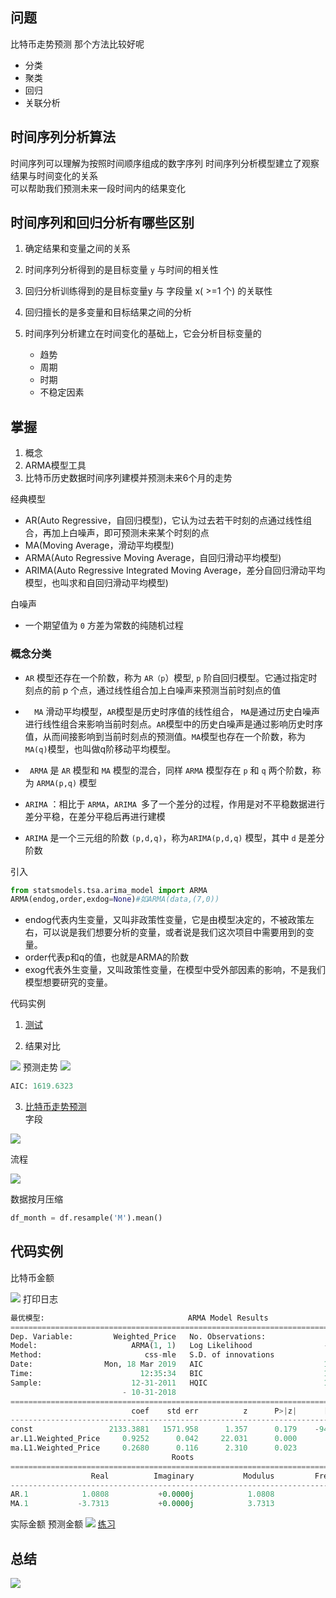 ## 问题

比特币走势预测 那个方法比较好呢
  - 分类
  - 聚类
  - 回归
  - 关联分析

## 时间序列分析算法
时间序列可以理解为按照时间顺序组成的数字序列
时间序列分析模型建立了观察结果与时间变化的关系  
可以帮助我们预测未来一段时间内的结果变化

## 时间序列和回归分析有哪些区别

1. 确定结果和变量之间的关系
2. 时间序列分析得到的是目标变量 `y` 与时间的相关性
3. 回归分析训练得到的是目标变量y 与 字段量 x( >=1 个) 的关联性  

4. 回归擅长的是多变量和目标结果之间的分析
5. 时间序列分析建立在时间变化的基础上，它会分析目标变量的
    - 趋势
    - 周期
    - 时期
    - 不稳定因素


## 掌握

1. 概念
2. ARMA模型工具
3. 比特币历史数据时间序列建模并预测未来6个月的走势

经典模型

  - AR(Auto Regressive，自回归模型)，它认为过去若干时刻的点通过线性组合，再加上白噪声，即可预测未来某个时刻的点
  - MA(Moving Average，滑动平均模型)
  - ARMA(Auto Regressive Moving Average，自回归滑动平均模型)
  - ARIMA(Auto Regressive Integrated Moving Average，差分自回归滑动平均模型，也叫求和自回归滑动平均模型)


白噪声
  - 一个期望值为 `0` 方差为常数的纯随机过程

### 概念分类

- `AR` 模型还存在一个阶数，称为 `AR（p`）模型, `p` 阶自回归模型。它通过指定时刻点的前 p 个点，通过线性组合加上白噪声来预测当前时刻点的值

- `  MA` 滑动平均模型，`AR`模型是历史时序值的线性组合， `MA`是通过历史白噪声进行线性组合来影响当前时刻点。`AR`模型中的历史白噪声是通过影响历史时序值，从而间接影响到当前时刻点的预测值。`MA`模型也存在一个阶数，称为`MA(q)`模型，也叫做q阶移动平均模型。

- ` ARMA` 是 `AR` 模型和 `MA` 模型的混合，同样 `ARMA` 模型存在 `p` 和 `q` 两个阶数，称为 `ARMA(p,q)` 模型

- `ARIMA` ：相比于 `ARMA`，`ARIMA `多了一个差分的过程，作用是对不平稳数据进行差分平稳，在差分平稳后再进行建模

- `ARIMA` 是一个三元组的阶数 `(p,d,q)`，称为`ARIMA(p,d,q)` 模型，其中 `d` 是差分阶数


引入

```python
from statsmodels.tsa.arima_model import ARMA
ARMA(endog,order,exdog=None)#如ARMA(data,(7,0))
```
- endog代表内生变量，又叫非政策性变量，它是由模型决定的，不被政策左右，可以说是我们想要分析的变量，或者说是我们这次项目中需要用到的变量。
- order代表p和q的值，也就是ARMA的阶数
- exog代表外生变量，又叫政策性变量，在模型中受外部因素的影响，不是我们模型想要研究的变量。

代码实例

1. [测试](demo1.py)

2. 结果对比

![](WX20190318-122721.png)
预测走势
![](WX20190318-122744.png)

```python
AIC: 1619.6323
```

3. [比特币走势预测](bitcoin_analysis.py)  
字段 

![](字段.png)

流程

![](流程.jpg)

数据按月压缩

```python
df_month = df.resample('M').mean()
```

## 代码实例

比特币金额

![](pic1.png)
打印日志

```python
最优模型:                                ARMA Model Results
==============================================================================
Dep. Variable:         Weighted_Price   No. Observations:                   83
Model:                     ARMA(1, 1)   Log Likelihood                -688.761
Method:                       css-mle   S.D. of innovations            957.761
Date:                Mon, 18 Mar 2019   AIC                           1385.523
Time:                        12:35:34   BIC                           1395.198
Sample:                    12-31-2011   HQIC                          1389.410
                         - 10-31-2018
========================================================================================
                           coef    std err          z      P>|z|      [0.025      0.975]
----------------------------------------------------------------------------------------
const                 2133.3881   1571.958      1.357      0.179    -947.592    5214.368
ar.L1.Weighted_Price     0.9252      0.042     22.031      0.000       0.843       1.008
ma.L1.Weighted_Price     0.2680      0.116      2.310      0.023       0.041       0.495
                                    Roots
=============================================================================
                  Real          Imaginary           Modulus         Frequency
-----------------------------------------------------------------------------
AR.1            1.0808           +0.0000j            1.0808            0.0000
MA.1           -3.7313           +0.0000j            3.7313            0.5000
```
实际金额 预测金额
![](pic2.png)
[练习](practice.py)  
## 总结

![](总结.png)
